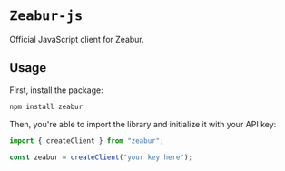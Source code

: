 # `Zeabur-js`

Official JavaScript client for Zeabur.

## Usage

First, install the package:

```bash
npm install zeabur
```

Then, you're able to import the library and initialize it with your API key:

```javascript
import { createClient } from "zeabur";

const zeabur = createClient("your key here");
```
